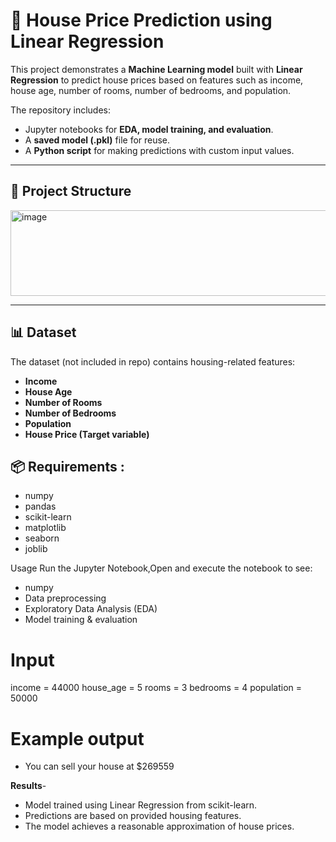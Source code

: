 # 🏡 House Price Prediction using Linear Regression

This project demonstrates a **Machine Learning model** built with **Linear Regression** to predict house prices based on features such as income, house age, number of rooms, number of bedrooms, and population.  

The repository includes:
- Jupyter notebooks for **EDA, model training, and evaluation**.
- A **saved model (.pkl)** file for reuse.
- A **Python script** for making predictions with custom input values.

---

## 📂 Project Structure
<img width="555" height="137" alt="image" src="https://github.com/user-attachments/assets/397a17d8-07b5-4f87-b5d9-0f81dc462af4" />


---

## 📊 Dataset
The dataset (not included in repo) contains housing-related features:
- **Income**
- **House Age**
- **Number of Rooms**
- **Number of Bedrooms**
- **Population**
- **House Price (Target variable)**

## 📦 Requirements :
- numpy
- pandas
- scikit-learn
- matplotlib
- seaborn
- joblib

Usage
Run the Jupyter Notebook,Open and execute the notebook to see:
- numpy
- Data preprocessing
- Exploratory Data Analysis (EDA)
- Model training & evaluation

# Input 
income = 44000
house_age = 5
rooms = 3
bedrooms = 4
population = 50000

# Example output
- You can sell your house at $269559

**Results**-
- Model trained using Linear Regression from scikit-learn.
- Predictions are based on provided housing features.
- The model achieves a reasonable approximation of house prices.
